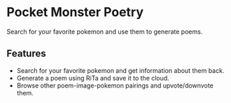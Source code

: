 # Pocket Monster Poetry #

Search for your favorite pokemon and use them to generate poems.

## Features ##

- Search for your favorite pokemon and get information about them back.
- Generate a poem using RiTa and save it to the cloud.
- Browse other poem-image-pokemon pairings and upvote/downvote them.